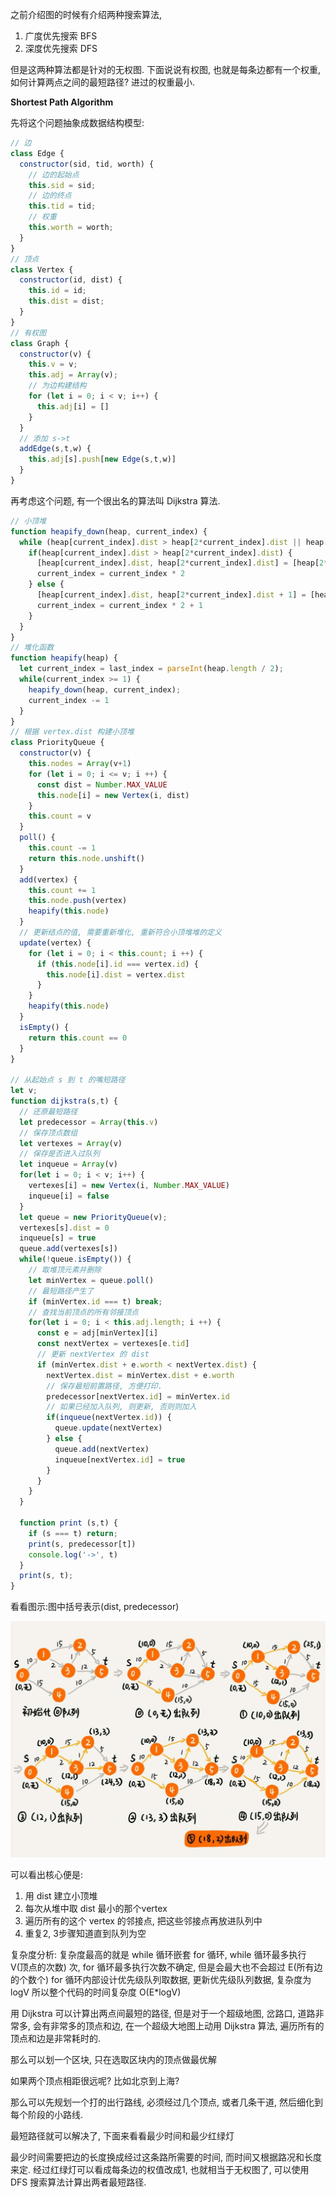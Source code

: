 之前介绍图的时候有介绍两种搜索算法, 
1. 广度优先搜索 BFS
2. 深度优先搜索 DFS

但是这两种算法都是针对的无权图. 下面说说有权图, 也就是每条边都有一个权重, 如何计算两点之间的最短路径? 进过的权重最小.

**Shortest Path Algorithm**

先将这个问题抽象成数据结构模型:

```js
// 边
class Edge {
  constructor(sid, tid, worth) {
    // 边的起始点
    this.sid = sid;
    // 边的终点
    this.tid = tid;
    // 权重
    this.worth = worth;
  }
}
// 顶点
class Vertex {
  constructor(id, dist) {
    this.id = id;
    this.dist = dist;
  }
}
// 有权图
class Graph {
  constructor(v) {
    this.v = v;
    this.adj = Array(v);
    // 为边构建结构
    for (let i = 0; i < v; i++) {
      this.adj[i] = []
    }
  }
  // 添加 s->t 
  addEdge(s,t,w) {
    this.adj[s].push[new Edge(s,t,w)]
  }
}
```

再考虑这个问题, 有一个很出名的算法叫 Dijkstra 算法.

```js
// 小顶堆
function heapify_down(heap, current_index) {
  while (heap[current_index].dist > heap[2*current_index].dist || heap[current_index].dist > heap[2*current_index + 1]) {
    if(heap[current_index].dist > heap[2*current_index].dist) {
      [heap[current_index].dist, heap[2*current_index].dist] = [heap[2*current_index].dist, heap[current_index].dist]
      current_index = current_index * 2
    } else {
      [heap[current_index].dist, heap[2*current_index].dist + 1] = [heap[2*current_index + 1], heap[current_index].dist]
      current_index = current_index * 2 + 1
    }
  }
}
// 堆化函数
function heapify(heap) {
  let current_index = last_index = parseInt(heap.length / 2);
  while(current_index >= 1) {
    heapify_down(heap, current_index);
    current_index -= 1
  }
}
// 根据 vertex.dist 构建小顶堆
class PriorityQueue {
  constructor(v) {
    this.nodes = Array(v+1)
    for (let i = 0; i <= v; i ++) {
      const dist = Number.MAX_VALUE
      this.node[i] = new Vertex(i, dist)
    }
    this.count = v
  }
  poll() {
    this.count -= 1
    return this.node.unshift()
  }
  add(vertex) {
    this.count += 1
    this.node.push(vertex)
    heapify(this.node)
  }
  // 更新结点的值, 需要重新堆化, 重新符合小顶堆堆的定义
  update(vertex) {
    for (let i = 0; i < this.count; i ++) {
      if (this.node[i].id === vertex.id) {
        this.node[i].dist = vertex.dist
      }
    }
    heapify(this.node)
  }
  isEmpty() {
    return this.count == 0
  }
}

// 从起始点 s 到 t 的嘴短路径
let v;
function dijkstra(s,t) {
  // 还原最短路径
  let predecessor = Array(this.v)
  // 保存顶点数组
  let vertexes = Array(v)
  // 保存是否进入过队列
  let inqueue = Array(v)
  for(let i = 0; i < v; i++) {
    vertexes[i] = new Vertex(i, Number.MAX_VALUE)
    inqueue[i] = false
  }
  let queue = new PriorityQueue(v);
  vertexes[s].dist = 0
  inqueue[s] = true
  queue.add(vertexes[s])
  while(!queue.isEmpty()) {
    // 取堆顶元素并删除
    let minVertex = queue.poll()
    // 最短路径产生了
    if (minVertex.id === t) break;
    // 查找当前顶点的所有邻接顶点
    for(let i = 0; i < this.adj.length; i ++) {
      const e = adj[minVertex][i]
      const nextVertex = vertexes[e.tid]
      // 更新 nextVertex 的 dist
      if (minVertex.dist + e.worth < nextVertex.dist) {
        nextVertex.dist = minVertex.dist + e.worth
        // 保存最短前置路径, 方便打印.
        predecessor[nextVertex.id] = minVertex.id
        // 如果已经加入队列, 则更新, 否则则加入
        if(inqueue(nextVertex.id)) {
          queue.update(nextVertex)
        } else {
          queue.add(nextVertex)
          inqueue[nextVertex.id] = true
        }
      }
    }
  }

  function print (s,t) {
    if (s === t) return;
    print(s, predecessor[t])
    console.log('->', t)
  }
  print(s, t);
}
```

看看图示:图中括号表示(dist, predecessor)

![](/img/dijkstra.jpeg)

可以看出核心便是: 
1. 用 dist 建立小顶堆
2. 每次从堆中取 dist 最小的那个vertex
3. 遍历所有的这个 vertex 的邻接点, 把这些邻接点再放进队列中
4. 重复2, 3步骤知道直到队列为空

复杂度分析:
复杂度最高的就是 while 循环嵌套 for 循环, while 循环最多执行 V(顶点的次数) 次, for 循环最多执行次数不确定, 但是会最大也不会超过 E(所有边的个数个)
for 循环内部设计优先级队列取数据, 更新优先级队列数据, 复杂度为 logV 所以整个代码的时间复杂度 O(E*logV)

用 Dijkstra 可以计算出两点间最短的路径, 但是对于一个超级地图, 岔路口, 道路非常多, 会有非常多的顶点和边, 在一个超级大地图上动用 Dijkstra 算法, 遍历所有的顶点和边是非常耗时的. 

那么可以划一个区块, 只在选取区块内的顶点做最优解

如果两个顶点相距很远呢? 比如北京到上海?

那么可以先规划一个打的出行路线, 必须经过几个顶点, 或者几条干道, 然后细化到每个阶段的小路线.

最短路径就可以解决了, 下面来看看最少时间和最少红绿灯

最少时间需要把边的长度换成经过这条路所需要的时间, 而时间又根据路况和长度来定.
经过红绿灯可以看成每条边的权值改成1, 也就相当于无权图了, 可以使用DFS 搜索算法计算出两者最短路径.